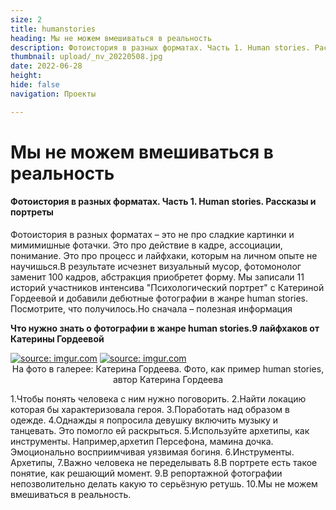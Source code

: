 ```yaml
---
size: 2
title: humanstories
heading: Мы не можем вмешиваться в реальность
description: Фотоистория в разных форматах. Часть 1. Human stories. Рассказы и портреты
thumbnail: upload/_nv_20220508.jpg
date: 2022-06-28
height: 
hide: false
navigation: Проекты

---
```

# **Мы не можем вмешиваться в реальность**

#### Фотоистория в разных форматах. Часть 1. Human stories. Рассказы и портреты

Фотоистория в разных форматах – это не про сладкие картинки и мимимишные фотачки. Это про действие в кадре, ассоциации, понимание. Это про процесс и лайфхаки, которым на личном опыте не научишься.В результате исчезнет визуальный мусор, фотомонолог заменит 100 кадров, абстракция приобретет форму. Мы записали 11 историй участников интенсива "Психологический портрет" с Катериной Гордеевой и добавили дебютные фотографии в жанре human stories. Посмотрите, что получилось.Но сначала – полезная информация 

**Что нужно знать о фотографии в жанре human stories.9 лайфхаков от Катерины Гордеевой**

<div class="gallery2">
<!-- Смените gallery2 на gallery3 или gallery4, цифра определяет количество картинок в одном ряду -->
<a href="https://imgur.com/2FEMfPg"><img src="https://i.imgur.com/2FEMfPg.jpg" title="source: imgur.com" /></a>  
<a href="https://imgur.com/iPKS99L"><img src="https://i.imgur.com/iPKS99L.jpg" title="source: imgur.com" /></a>
</div>
<center>На фото в галерее: Катерина Гордеева. Фото, как пример human stories, автор Катерина Гордеева</center>  

1.Чтобы понять человека с ним нужно поговорить.
2.Найти локацию которая бы характеризовала героя.
3.Поработать над образом в одежде. 
4.Однажды я попросила девушку включить музыку и танцевать. Это помогло ей раскрыться.
5.Используйте архетипы, как инструменты. Например,архетип Персефона, мамина дочка. Эмоционально восприимчивая уязвимая богиня. 
6.Инструменты. Архетипы, 
7.Важно человека не переделывать
8.В портрете есть такое понятие, как решающий момент.
9.В репортажной фотографии непозволительно делать какую то серьёзную ретушь.
10.Мы не можем вмешиваться в реальность.




 